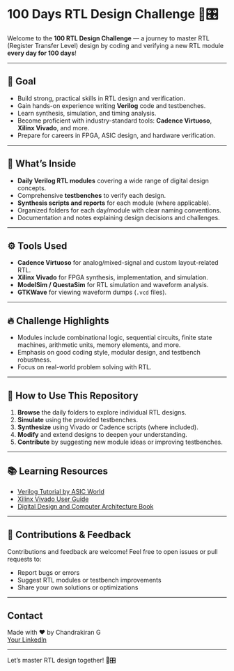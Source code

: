 # 100 Days RTL Design Challenge 🚀🎛️

Welcome to the **100 RTL Design Challenge** — a journey to master RTL (Register Transfer Level) design by coding and verifying a new RTL module **every day for 100 days**!

---

## 🎯 Goal

- Build strong, practical skills in RTL design and verification.
- Gain hands-on experience writing **Verilog** code and testbenches.
- Learn synthesis, simulation, and timing analysis.
- Become proficient with industry-standard tools: **Cadence Virtuoso**, **Xilinx Vivado**, and more.
- Prepare for careers in FPGA, ASIC design, and hardware verification.

---

## 📂 What’s Inside

- **Daily Verilog RTL modules** covering a wide range of digital design concepts.
- Comprehensive **testbenches** to verify each design.
- **Synthesis scripts and reports** for each module (where applicable).
- Organized folders for each day/module with clear naming conventions.
- Documentation and notes explaining design decisions and challenges.

---

## ⚙️ Tools Used

- **Cadence Virtuoso** for analog/mixed-signal and custom layout-related RTL.
- **Xilinx Vivado** for FPGA synthesis, implementation, and simulation.
- **ModelSim / QuestaSim** for RTL simulation and waveform analysis.
- **GTKWave** for viewing waveform dumps (`.vcd` files).

---

## 🔥 Challenge Highlights

- Modules include combinational logic, sequential circuits, finite state machines, arithmetic units, memory elements, and more.
- Emphasis on good coding style, modular design, and testbench robustness.
- Focus on real-world problem solving with RTL.

---

## 🚀 How to Use This Repository

1. **Browse** the daily folders to explore individual RTL designs.
2. **Simulate** using the provided testbenches.
3. **Synthesize** using Vivado or Cadence scripts (where included).
4. **Modify** and extend designs to deepen your understanding.
5. **Contribute** by suggesting new module ideas or improving testbenches.

---

## 📚 Learning Resources

- [Verilog Tutorial by ASIC World](http://asic-world.com/verilog/)
- [Xilinx Vivado User Guide](https://www.xilinx.com/support/documentation-navigation/design-hubs/dh0002-vivado-design-hub.html)
- [Digital Design and Computer Architecture Book](https://www.amazon.com/Digital-Design-Computer-Architecture-Second/dp/0123944244)

---

## 🙌 Contributions & Feedback

Contributions and feedback are welcome! Feel free to open issues or pull requests to:

- Report bugs or errors
- Suggest RTL modules or testbench improvements
- Share your own solutions or optimizations

---

## Contact

Made with ❤️ by Chandrakiran G  
[Your LinkedIn](https://www.linkedin.com/in/chandrakiran-g-409816257/) 

---

Let’s master RTL design together! 🚀🎛️
